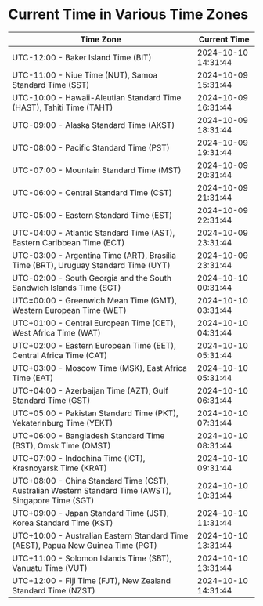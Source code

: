 # Current Time in Various Time Zones

| Time Zone | Current Time |
|-----------|--------------|
| UTC-12:00 - Baker Island Time (BIT) | 2024-10-10 14:31:44 |
| UTC-11:00 - Niue Time (NUT), Samoa Standard Time (SST) | 2024-10-09 15:31:44 |
| UTC-10:00 - Hawaii-Aleutian Standard Time (HAST), Tahiti Time (TAHT) | 2024-10-09 16:31:44 |
| UTC-09:00 - Alaska Standard Time (AKST) | 2024-10-09 18:31:44 |
| UTC-08:00 - Pacific Standard Time (PST) | 2024-10-09 19:31:44 |
| UTC-07:00 - Mountain Standard Time (MST) | 2024-10-09 20:31:44 |
| UTC-06:00 - Central Standard Time (CST) | 2024-10-09 21:31:44 |
| UTC-05:00 - Eastern Standard Time (EST) | 2024-10-09 22:31:44 |
| UTC-04:00 - Atlantic Standard Time (AST), Eastern Caribbean Time (ECT) | 2024-10-09 23:31:44 |
| UTC-03:00 - Argentina Time (ART), Brasília Time (BRT), Uruguay Standard Time (UYT) | 2024-10-09 23:31:44 |
| UTC-02:00 - South Georgia and the South Sandwich Islands Time (SGT) | 2024-10-10 00:31:44 |
| UTC±00:00 - Greenwich Mean Time (GMT), Western European Time (WET) | 2024-10-10 03:31:44 |
| UTC+01:00 - Central European Time (CET), West Africa Time (WAT) | 2024-10-10 04:31:44 |
| UTC+02:00 - Eastern European Time (EET), Central Africa Time (CAT) | 2024-10-10 05:31:44 |
| UTC+03:00 - Moscow Time (MSK), East Africa Time (EAT) | 2024-10-10 05:31:44 |
| UTC+04:00 - Azerbaijan Time (AZT), Gulf Standard Time (GST) | 2024-10-10 06:31:44 |
| UTC+05:00 - Pakistan Standard Time (PKT), Yekaterinburg Time (YEKT) | 2024-10-10 07:31:44 |
| UTC+06:00 - Bangladesh Standard Time (BST), Omsk Time (OMST) | 2024-10-10 08:31:44 |
| UTC+07:00 - Indochina Time (ICT), Krasnoyarsk Time (KRAT) | 2024-10-10 09:31:44 |
| UTC+08:00 - China Standard Time (CST), Australian Western Standard Time (AWST), Singapore Time (SGT) | 2024-10-10 10:31:44 |
| UTC+09:00 - Japan Standard Time (JST), Korea Standard Time (KST) | 2024-10-10 11:31:44 |
| UTC+10:00 - Australian Eastern Standard Time (AEST), Papua New Guinea Time (PGT) | 2024-10-10 13:31:44 |
| UTC+11:00 - Solomon Islands Time (SBT), Vanuatu Time (VUT) | 2024-10-10 13:31:44 |
| UTC+12:00 - Fiji Time (FJT), New Zealand Standard Time (NZST) | 2024-10-10 14:31:44 |
